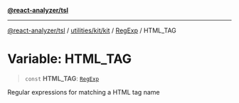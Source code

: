 [**@react-analyzer/tsl**](../../../../../../README.md)

***

[@react-analyzer/tsl](../../../../../../README.md) / [utilities/kit/kit](../../../README.md) / [RegExp](../README.md) / HTML\_TAG

# Variable: HTML\_TAG

> `const` **HTML\_TAG**: [`RegExp`](https://developer.mozilla.org/docs/Web/JavaScript/Reference/Global_Objects/RegExp)

Regular expressions for matching a HTML tag name
